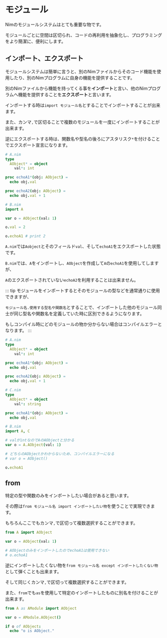 # モジュール

Nimのモジュールシステムはとても重要な物です。

モジュールごとに空間は区切られ、コードの再利用を抽象化し、プログラミングをより簡潔に、便利にします。

## インポート、エクスポート

モジュールシステムは簡単に言うと、別のNimファイルからそのコード機能を使用したり、別のNimプログラムに自身の機能を提供することです。

別のNimファイルから機能を持ってくる事を**インポート**と言い、他のNimプログラムへ機能を提供することを**エクスポート**と言います。

インポートする時は`import モジュール名`とすることでインポートすることが出来ます。

また、カンマ`,`で区切ることで複数のモジュールを一度にインポートすることが出来ます。

逆にエクスポートする時は、関数名や型名の後ろにアスタリスク`*`を付けることでエクスポート宣言になります。

```nim
# A.nim
type
  AObject* = object
    val*: int

proc echoA1*(obj: AObject) =
  echo obj.val

proc echoA2(obj: AObject) =
  echo obj.val + 1
```

```nim
# B.nim
import A

var o = AObject(val: 1)

o.val = 2

o.echoA1 # print 2
```

`A.nim`では`Aobject`とそのフィールド`val`、そして`echoA1`をエクスポートした状態です。

`B.nim`では、`A`をインポートし、`AObject`を作成して`A`の`echoA1`を使用してしますが、

`A`のエクスポートされていない`echoA2`を利用することは出来ません。

::: tip
モジュールをインポートするとそのモジュールの型などを通常通りに使用できますが、

`モジュール名.使用する型名や関数名`とすることで、インポートした他のモジュール同士が同じ型名や関数名を定義していた時に区別できるようになります。

もしコンパイル時にどのモジュールの物か分からない場合はコンパイルエラーとなります。
:::

```nim
# A.nim
type
  AObject* = object
    val*: int

proc echoA1*(obj: AObject) =
  echo obj.val

proc echoA2(obj: AObject) =
  echo obj.val + 1
```

```nim
# C.nim
type
  AObject* = object
    val*: string

proc echoA1*(obj: AObject) =
  echo obj.val
```

```nim
# B.nim
import A, C

# valがintなのでAのAObjectと分かる
var o = A.AObject(val: 1)

# どちらのAObjectかわからないため、コンパイルエラーになる
# var o = AObject()

o.echoA1
```

## from

特定の型や関数のみをインポートしたい場合があると思います。

その際は`from モジュール名 import インポートしたい物`を使うことで実現できます。

もちろんここでもカンマ`,`で区切って複数選択することができます。

```nim
from A import AObject

var o = AObject(val: 1)

# AObjectのみをインポートしたのでechoA1は使用できない
# o.echoA1
```

逆にインポートしたくない物を`from モジュール名 except インポートしたくない物`として弾くことも出来ます。

そして同じくカンマ`,`で区切って複数選択することができます。

また、`from`でも`as`を使用して特定のインポートしたものに別名を付けることが出来ます。

```nim
from A as AModule import AObject

var o = AModule.AObject()

if o of AObject:
  echo "o is AObject."
```
